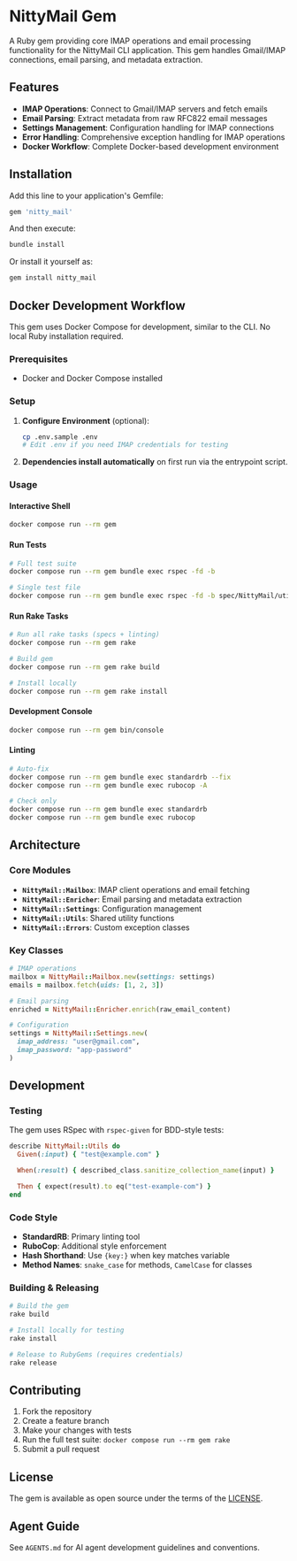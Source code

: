 # NittyMail Gem

A Ruby gem providing core IMAP operations and email processing functionality for the NittyMail CLI application. This gem handles Gmail/IMAP connections, email parsing, and metadata extraction.

## Features

- **IMAP Operations**: Connect to Gmail/IMAP servers and fetch emails
- **Email Parsing**: Extract metadata from raw RFC822 email messages
- **Settings Management**: Configuration handling for IMAP connections
- **Error Handling**: Comprehensive exception handling for IMAP operations
- **Docker Workflow**: Complete Docker-based development environment

## Installation

Add this line to your application's Gemfile:

```ruby
gem 'nitty_mail'
```

And then execute:

```bash
bundle install
```

Or install it yourself as:

```bash
gem install nitty_mail
```

## Docker Development Workflow

This gem uses Docker Compose for development, similar to the CLI. No local Ruby installation required.

### Prerequisites

- Docker and Docker Compose installed

### Setup

1. **Configure Environment** (optional):
   ```bash
   cp .env.sample .env
   # Edit .env if you need IMAP credentials for testing
   ```

2. **Dependencies install automatically** on first run via the entrypoint script.

### Usage

#### Interactive Shell
```bash
docker compose run --rm gem
```

#### Run Tests
```bash
# Full test suite
docker compose run --rm gem bundle exec rspec -fd -b

# Single test file
docker compose run --rm gem bundle exec rspec -fd -b spec/NittyMail/utils_spec.rb
```

#### Run Rake Tasks
```bash
# Run all rake tasks (specs + linting)
docker compose run --rm gem rake

# Build gem
docker compose run --rm gem rake build

# Install locally
docker compose run --rm gem rake install
```

#### Development Console
```bash
docker compose run --rm gem bin/console
```

#### Linting
```bash
# Auto-fix
docker compose run --rm gem bundle exec standardrb --fix
docker compose run --rm gem bundle exec rubocop -A

# Check only
docker compose run --rm gem bundle exec standardrb
docker compose run --rm gem bundle exec rubocop
```

## Architecture

### Core Modules

- **`NittyMail::Mailbox`**: IMAP client operations and email fetching
- **`NittyMail::Enricher`**: Email parsing and metadata extraction
- **`NittyMail::Settings`**: Configuration management
- **`NittyMail::Utils`**: Shared utility functions
- **`NittyMail::Errors`**: Custom exception classes

### Key Classes

```ruby
# IMAP operations
mailbox = NittyMail::Mailbox.new(settings: settings)
emails = mailbox.fetch(uids: [1, 2, 3])

# Email parsing
enriched = NittyMail::Enricher.enrich(raw_email_content)

# Configuration
settings = NittyMail::Settings.new(
  imap_address: "user@gmail.com",
  imap_password: "app-password"
)
```

## Development

### Testing

The gem uses RSpec with `rspec-given` for BDD-style tests:

```ruby
describe NittyMail::Utils do
  Given(:input) { "test@example.com" }

  When(:result) { described_class.sanitize_collection_name(input) }

  Then { expect(result).to eq("test-example-com") }
end
```

### Code Style

- **StandardRB**: Primary linting tool
- **RuboCop**: Additional style enforcement
- **Hash Shorthand**: Use `{key:}` when key matches variable
- **Method Names**: `snake_case` for methods, `CamelCase` for classes

### Building & Releasing

```bash
# Build the gem
rake build

# Install locally for testing
rake install

# Release to RubyGems (requires credentials)
rake release
```

## Contributing

1. Fork the repository
2. Create a feature branch
3. Make your changes with tests
4. Run the full test suite: `docker compose run --rm gem rake`
5. Submit a pull request

## License

The gem is available as open source under the terms of the [LICENSE](LICENSE).

## Agent Guide

See `AGENTS.md` for AI agent development guidelines and conventions.
